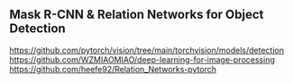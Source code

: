 ## Mask R-CNN & Relation Networks for Object Detection
https://github.com/pytorch/vision/tree/main/torchvision/models/detection <br />
https://github.com/WZMIAOMIAO/deep-learning-for-image-processing <br />
https://github.com/heefe92/Relation_Networks-pytorch <br />
